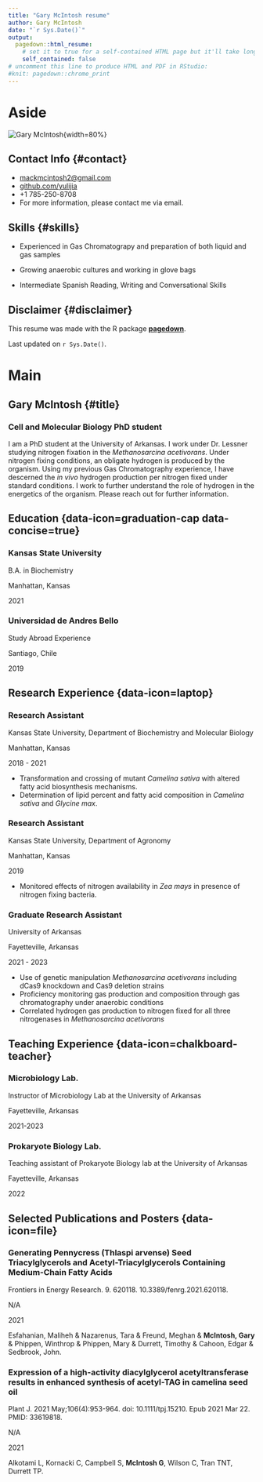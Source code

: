 ```yaml
---
title: "Gary McIntosh resume"
author: Gary McIntosh
date: "`r Sys.Date()`"
output:
  pagedown::html_resume:
    # set it to true for a self-contained HTML page but it'll take longer to render
    self_contained: false
# uncomment this line to produce HTML and PDF in RStudio:
#knit: pagedown::chrome_print
---
```


Aside
================================================================================


![Gary McIntosh](https://avatars1.githubusercontent.com/u/895125?s=400&v=4){width=80%}


Contact Info {#contact}
--------------------------------------------------------------------------------

- <i class="fa fa-envelope"></i> mackmcintosh2@gmail.com
- <i class="fa fa-github"></i> [github.com/yulijia](https://github.com/yulijia)
- <i class="fa fa-phone"></i> +1 785-250-8708
- For more information, please contact me via email.


Skills {#skills}
--------------------------------------------------------------------------------

- Experienced in Gas Chromatograpy and preparation of both liquid and gas samples

- Growing anaerobic cultures and working in glove bags

- Intermediate Spanish Reading, Writing and Conversational Skills


Disclaimer {#disclaimer}
--------------------------------------------------------------------------------

This resume was made with the R package [**pagedown**](https://github.com/rstudio/pagedown).

Last updated on `r Sys.Date()`.



Main
================================================================================

Gary McIntosh {#title}
--------------------------------------------------------------------------------

### Cell and Molecular Biology PhD student

I am a PhD student at the University of Arkansas. I work under Dr. Lessner studying nitrogen fixation in the _Methanosarcina acetivorans_. Under nitrogen fixing conditions, an obligate hydrogen is produced by the organism. Using my previous Gas Chromatography experience, I have descerned the _in vivo_ hydrogen production per nitrogen fixed under standard conditions. I work to further understand the role of hydrogen in the energetics of the organism. Please reach out for further information.


Education {data-icon=graduation-cap data-concise=true}
--------------------------------------------------------------------------------

### Kansas State University

B.A. in Biochemistry

Manhattan, Kansas

2021

### Universidad de Andres Bello

Study Abroad Experience

Santiago, Chile

2019



Research Experience {data-icon=laptop}
--------------------------------------------------------------------------------

### Research Assistant

Kansas State University, Department of Biochemistry and Molecular Biology

Manhattan, Kansas

2018 - 2021

- Transformation and crossing of mutant _Camelina sativa_ with altered fatty acid biosynthesis mechanisms.
- Determination of lipid percent and fatty acid composition in _Camelina sativa_ and _Glycine max_.

### Research Assistant

Kansas State University, Department of Agronomy

Manhattan, Kansas

2019

- Monitored effects of nitrogen availability in _Zea mays_ in presence of nitrogen fixing bacteria.

### Graduate Research Assistant

University of Arkansas

Fayetteville, Arkansas

2021 - 2023

- Use of genetic manipulation _Methanosarcina acetivorans_ including dCas9 knockdown and Cas9 deletion strains
- Proficiency monitoring gas production and composition through gas chromatography under anaerobic conditions
- Correlated hydrogen gas production to nitrogen fixed for all three nitrogenases in _Methanosarcina acetivorans_
  


Teaching Experience {data-icon=chalkboard-teacher}
--------------------------------------------------------------------------------

### Microbiology Lab.

Instructor of Microbiology Lab at the University of Arkansas

Fayetteville, Arkansas

2021-2023

### Prokaryote Biology Lab.

Teaching assistant of Prokaryote Biology lab at the University of Arkansas

Fayetteville, Arkansas

2022


Selected Publications and Posters {data-icon=file}
--------------------------------------------------------------------------------

### Generating Pennycress (Thlaspi arvense) Seed Triacylglycerols and Acetyl-Triacylglycerols Containing Medium-Chain Fatty Acids

Frontiers in Energy Research. 9. 620118. 10.3389/fenrg.2021.620118.

N/A

2021

Esfahanian, Maliheh & Nazarenus, Tara & Freund, Meghan & **McIntosh, Gary** & Phippen, Winthrop & Phippen, Mary & Durrett, Timothy & Cahoon, Edgar & Sedbrook, John.

### Expression of a high-activity diacylglycerol acetyltransferase results in enhanced synthesis of acetyl-TAG in camelina seed oil

Plant J. 2021 May;106(4):953-964. doi: 10.1111/tpj.15210. Epub 2021 Mar 22. PMID: 33619818.

N/A

2021 

Alkotami L, Kornacki C, Campbell S, **McIntosh G**, Wilson C, Tran TNT, Durrett TP.  
